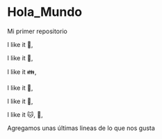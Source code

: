 # Hola_Mundo

Mi primer repositorio

I like it :pizza:,

I like it :dancer:,

I like it :family:,

I like it :mate:,

I like it :chocolate_bar:,

I like it :cat:, :dog:,

Agregamos unas últimas lineas de lo que nos gusta
